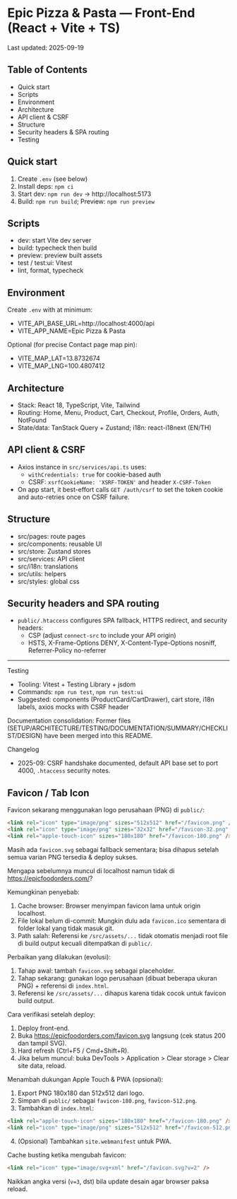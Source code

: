 # Epic Pizza & Pasta — Front-End (React + Vite + TS)

Last updated: 2025-09-19

## Table of Contents

- Quick start
- Scripts
- Environment
- Architecture
- API client & CSRF
- Structure
- Security headers & SPA routing
- Testing

## Quick start

1) Create `.env` (see below)
2) Install deps: `npm ci`
3) Start dev: `npm run dev` → http://localhost:5173
4) Build: `npm run build`; Preview: `npm run preview`

## Scripts
- dev: start Vite dev server
- build: typecheck then build
- preview: preview built assets
- test / test:ui: Vitest
- lint, format, typecheck

## Environment
Create `.env` with at minimum:
- VITE_API_BASE_URL=http://localhost:4000/api
- VITE_APP_NAME=Epic Pizza & Pasta

Optional (for precise Contact page map pin):
- VITE_MAP_LAT=13.8732674
- VITE_MAP_LNG=100.4807412

## Architecture
- Stack: React 18, TypeScript, Vite, Tailwind
- Routing: Home, Menu, Product, Cart, Checkout, Profile, Orders, Auth, NotFound
- State/data: TanStack Query + Zustand; i18n: react-i18next (EN/TH)

## API client & CSRF
- Axios instance in `src/services/api.ts` uses:
  - `withCredentials: true` for cookie-based auth
  - CSRF: `xsrfCookieName: 'XSRF-TOKEN'` and header `X-CSRF-Token`
- On app start, it best-effort calls `GET /auth/csrf` to set the token cookie and auto-retries once on CSRF failure.

## Structure
- src/pages: route pages
- src/components: reusable UI
- src/store: Zustand stores
- src/services: API client
- src/i18n: translations
- src/utils: helpers
- src/styles: global css

## Security headers and SPA routing
- `public/.htaccess` configures SPA fallback, HTTPS redirect, and security headers:
  - CSP (adjust `connect-src` to include your API origin)
  - HSTS, X-Frame-Options DENY, X-Content-Type-Options nosniff, Referrer-Policy no-referrer

---
Testing
- Tooling: Vitest + Testing Library + jsdom
- Commands: `npm run test`, `npm run test:ui`
- Suggested: components (ProductCard/CartDrawer), cart store, i18n labels, axios mocks with CSRF header

Documentation consolidation: Former files (SETUP/ARCHITECTURE/TESTING/DOCUMENTATION/SUMMARY/CHECKLIST/DESIGN) have been merged into this README.

Changelog
- 2025-09: CSRF handshake documented, default API base set to port 4000, `.htaccess` security notes.

## Favicon / Tab Icon

Favicon sekarang menggunakan logo perusahaan (PNG) di `public/`:

```html
<link rel="icon" type="image/png" sizes="512x512" href="/favicon.png" />
<link rel="icon" type="image/png" sizes="32x32" href="/favicon-32.png" />
<link rel="apple-touch-icon" sizes="180x180" href="/favicon-180.png" />
```

Masih ada `favicon.svg` sebagai fallback sementara; bisa dihapus setelah semua varian PNG tersedia & deploy sukses.

Mengapa sebelumnya muncul di localhost namun tidak di https://epicfoodorders.com/?

Kemungkinan penyebab:
1. Cache browser: Browser menyimpan favicon lama untuk origin localhost.
2. File lokal belum di-commit: Mungkin dulu ada `favicon.ico` sementara di folder lokal yang tidak masuk git.
3. Path salah: Referensi ke `/src/assets/...` tidak otomatis menjadi root file di build output kecuali ditempatkan di `public/`.

Perbaikan yang dilakukan (evolusi):
1. Tahap awal: tambah `favicon.svg` sebagai placeholder.
2. Tahap sekarang: gunakan logo perusahaan (dibuat beberapa ukuran PNG) + referensi di `index.html`.
3. Referensi ke `/src/assets/...` dihapus karena tidak cocok untuk favicon build output.

Cara verifikasi setelah deploy:
1. Deploy front-end.
2. Buka https://epicfoodorders.com/favicon.svg langsung (cek status 200 dan tampil SVG).
3. Hard refresh (Ctrl+F5 / Cmd+Shift+R).
4. Jika belum muncul: buka DevTools > Application > Clear storage > Clear site data, reload.

Menambah dukungan Apple Touch & PWA (opsional):
1. Export PNG 180x180 dan 512x512 dari logo.
2. Simpan di `public/` sebagai `favicon-180.png`, `favicon-512.png`.
3. Tambahkan di `index.html`:
  ```html
  <link rel="apple-touch-icon" sizes="180x180" href="/favicon-180.png" />
  <link rel="icon" type="image/png" sizes="512x512" href="/favicon-512.png" />
  ```
4. (Opsional) Tambahkan `site.webmanifest` untuk PWA.

Cache busting ketika mengubah favicon:
```html
<link rel="icon" type="image/svg+xml" href="/favicon.svg?v=2" />
```
Naikkan angka versi (`v=3`, dst) bila update desain agar browser paksa reload.

